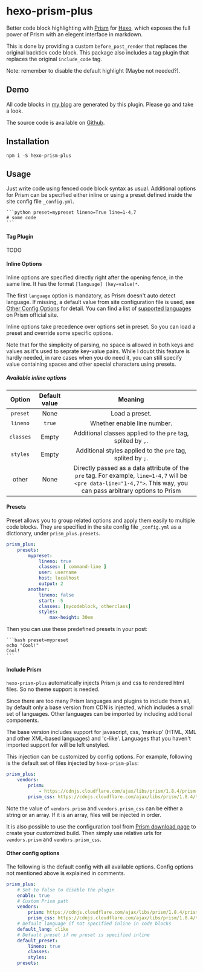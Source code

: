 # hexo-prism-plus
Better code block highlighting with [Prism](http://prismjs.com/index.html) for [Hexo](https://hexo.io), which exposes the full power of Prism with an elegent interface
in markdown.

This is done by providing a custom `before_post_render` that replaces the original backtick code block. This package also includes a tag plugin that replaces the original `include_code` tag.

Note: remember to disable the default highlight (Maybe not needed?).

## Demo
All code blocks in [my blog](https://unlimitedcodeworks.xyz) are generated by this plugin. Please go and take a look.

The source code is available on [Github](https://github.com/Aetf/Aetf.github.io).

## Installation

`npm i -S hexo-prism-plus`

## Usage
Just write code using fenced code block syntax as usual. Additional options for Prism can be specified either inline or using a preset defined inside the site config file `_config.yml`.

    ```python preset=mypreset lineno=True line=1-4,7
    # some code
    ```

#### Tag Plugin
TODO

#### Inline Options
Inline options are specified directly right after the opening fence, in the same line. It has the format `[language] (key=value)*`.

The first `language` option is mandatory, as Prism doesn't auto detect language.
If missing, a default value from site configuration file is used,
see [Other Config Options](#other-config-options) for detail.
You can find a list of [supported languages](http://prismjs.com/index.html#languages-list) on Prism official site.

Inline options take precedence over options set in preset. So you can load a preset and override some specific options.

Note that for the simplicity of parsing, no space is allowed in both keys and values as it's used to seprate key-value pairs.
While I doubt this feature is hardly needed, in rare cases when you do need it, you can still specify value containing spaces and other special characters using presets.

##### Available inline options
| Option | Default value | Meaning |
|:---:|:---:|:---:|
| `preset` | None | Load a preset. |
| `lineno` | `true` | Whether enable line number. |
| `classes` | Empty | Additional classes applied to the `pre` tag, splited by `,`. |
| `styles` | Empty | Additional styles applied to the `pre` tag, splited by `;`. |
| other | None | Directly passed as a data attribute of the `pre` tag. For example, `line=1-4,7` will be `<pre data-line="1-4,7">`. This way, you can pass arbitrary options to Prism |

#### Presets
Preset allows you to group related options and apply them easily to multiple code blocks.
They are specified in the site config file `_config.yml` as a dictionary, under `prism_plus.presets`.

```yaml
prism_plus:
    presets:
        mypreset:
            lineno: true
            classes: [ command-line ]
            user: username
            host: localhost
            output: 2
        another:
            lineno: false
            start: -5
            classes: [mycodeblock, otherclass]
            styles:
                max-height: 30em
```

Then you can use these predefined presets in your post:

    ```bash preset=mypreset
    echo "Cool!"
    Cool!
    ```

#### Include Prism
`hexo-prism-plus` automatically injects Prism js and css to rendered html files. So no theme
support is needed.

Since there are too many Prism languages and plugins to include them all, 
by default only a base version from CDN is injected, which includes a small set of languages. Other languages can be imported by including additional components.

The base version includes support for javascript, css, 'markup' (HTML, XML and other XML-based languages) and 'c-like'. Languages that you haven't imported support for will be left unstyled.

This injection can be customized by config options. For example, following is the default set of files injected by `hexo-prism-plus`:
```yaml
prism_plus:
    vendors:
        prism:
            - https://cdnjs.cloudflare.com/ajax/libs/prism/1.8.4/prism.min.js
        prism_css: https://cdnjs.cloudflare.com/ajax/libs/prism/1.8.4/themes/prism.min.css
```

Note the value of `vendors.prism` and `vendors.prism_css` can be either a string or an array. If it is an array, files will be injected in order.

It is also possible to use the configuration tool from
[Prism download page](http://prismjs.com/download.html) to create your customized build.
Then simply use relative urls for `vendors.prism` and `vendors.prism_css`.

#### Other config options
The following is the default config with all available options. Config options not mentioned
above is explained in comments.

```yaml
prism_plus:
    # Set to false to disable the plugin
    enable: true
    # Custom Prism path
    vendors:
        prism: https://cdnjs.cloudflare.com/ajax/libs/prism/1.8.4/prism.min.js
        prism_css: https://cdnjs.cloudflare.com/ajax/libs/prism/1.8.4/themes/prism.min.css
    # Default language if not specified inline in code blocks
    default_lang: clike
    # Default preset if no preset is specified inline
    default_preset:
        lineno: true
        classes:
        styles:
    presets:
```